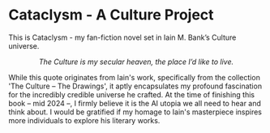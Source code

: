 # Cataclysm - A Culture Project

This is Cataclysm - my fan-fiction novel set in Iain M. Bank’s Culture universe.
<p style="text-align: center;"><em>The Culture is my secular heaven, the place I’d like to live.</em></p>
While this quote originates from Iain's work, specifically from the collection 'The Culture – The Drawings', it aptly encapsulates my profound fascination for the incredibly credible universe he crafted.
At the time of finishing this book – mid 2024 –, I firmly believe it is the AI utopia we all need to hear and think about. I would be gratified if my homage to Iain's masterpiece inspires more individuals to explore his literary works.
